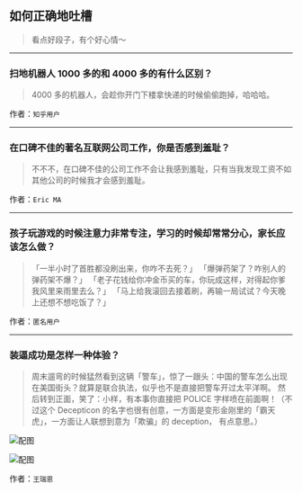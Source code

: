 ## 如何正确地吐槽

> 看点好段子，有个好心情～


 
---

### 扫地机器人 1000 多的和 4000 多的有什么区别？

> 4000 多的机器人，会趁你开门下楼拿快递的时候偷偷跑掉，哈哈哈。


作者：`知乎用户`

---

### 在口碑不佳的著名互联网公司工作，你是否感到羞耻？

> 不不不，在口碑不佳的公司工作不会让我感到羞耻，只有当我发现工资不如其他公司的时候我才会感到羞耻。


作者：`Eric MA`

---

### 孩子玩游戏的时候注意力非常专注，学习的时候却常常分心，家长应该怎么做？

> 「一半小时了首胜都没刷出来，你咋不去死？」
> 「爆弹药架了？咋别人的弹药架不爆？」
> 「老子花钱给你冲金币买的车，你玩成这样，对得起你爹我风里来雨里去么？」
> 「马上给我滚回去接着刷，再输一局试试？今天晚上还想不想吃饭了？」


作者：`匿名用户`

---

### 装逼成功是怎样一种体验？

> 周末遛弯的时候猛然看到这辆「警车」，惊了一跟头：中国的警车怎么出现在美国街头？就算是联合执法，似乎也不是直接把警车开过太平洋啊。
> 然后转到正面，笑了：小样，有本事你直接把 POLICE 字样喷在前面啊！（不过这个 Decepticon 的名字也很有创意，一方面是变形金刚里的「霸天虎」，一方面让人联想到意为「欺骗」的 deception， 有点意思。）



![配图](http://pic4.zhimg.com/70/v2-22c7346f3e265ff5a64eb14253afee47_b.jpg)



![配图](http://pic1.zhimg.com/70/v2-5d3744c80de26d86abcecf3bbea8a214_b.jpg)


作者：`王瑞恩`
